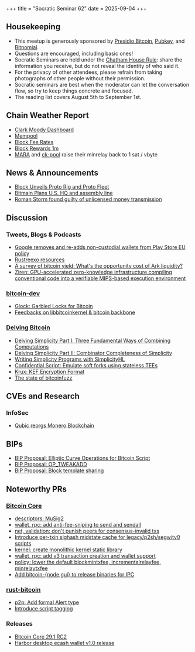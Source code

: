 +++
title = "Socratic Seminar 62"
date = 2025-09-04
+++

Housekeeping
------------

- This meetup is generously sponsored by [Presidio Bitcoin](https://www.presidiobitcoin.org/), [Pubkey](https://pubkey.bar/), and [Bitnomial](https://bitnomial.com).
- Questions are encouraged, including basic ones!
- Socratic Seminars are held under the [Chatham House Rule](https://www.chathamhouse.org/about-us/chatham-house-rule): share the information you receive, but do not reveal the identity of who said it.
- For the privacy of other attendees, please refrain from taking photographs of other people without their permission.
- Socratic seminars are best when the moderator can let the conversation flow, so try to keep things concrete and focused.
- The reading list covers August 5th to September 1st.

Chain Weather Report
--------------------

- [Clark Moody Dashboard](https://dashboard.clarkmoody.com/)
- [Mempool](https://mempool.space/graphs/mempool#1m)
- [Block Fee Rates](https://mempool.space/graphs/mining/block-fee-rates#1m)
- [Block Rewards 1m](https://mempool.space/graphs/mining/block-rewards#1m)
- [MARA](https://x.com/mononautical/status/1953716038883061851) and [ck-pool](https://x.com/ckpooldev/status/1957235824451559746) raise their minrelay back to 1 sat / vbyte

News & Announcements
--------------------

- [Block Unveils Proto Rig and Proto Fleet](https://www.businesswire.com/news/home/20250814809089/en/Block-Unveils-Proto-Rig-and-Proto-Fleet-Marking-a-New-Era-in-Bitcoin-Mining)
- [Bitmain Plans U.S. HQ and assembly line](https://www.bloomberg.com/news/articles/2025-07-29/chinese-crypto-giant-plans-first-us-factory-in-trump-era-gambit)
- [Roman Storm found guilty of unlicensed money transmission](https://x.com/valkenburgh/status/1953133350421495904)

Discussion
----------

### Tweets, Blogs & Podcasts

- [Google removes and re-adds non-custodial wallets from Play Store EU policy](https://x.com/NewsFromGoogle/status/1955741506440192463)
- [Rustreexo resources](https://x.com/dimahledba/status/1951213485104181669)
- [A survey of bitcoin yield: What's the opportunity cost of Ark liquidity?](https://blog.second.tech/survey-of-bitcoin-yield/)
- [Ziren: GPU-accelerated zero-knowledge infrastructure compiling conventional code into a verifiable MIPS-based execution environment](https://www.zkm.io/blog/ziren-the-hidden-engine)

### [bitcoin-dev](https://groups.google.com/g/bitcoindev)

- [Glock: Garbled Locks for Bitcoin](https://groups.google.com/g/bitcoindev/c/g_-Tfmjz0pw)
- [Feedbacks on libbitcoinkernel & bitcoin backbone](https://groups.google.com/g/bitcoindev/c/dPxh5G-LrBU)

### [Delving Bitcoin](https://delvingbitcoin.org/)

- [Delving Simplicity Part Ⅰ: Three Fundamental Ways of Combining Computations](https://delvingbitcoin.org/t/delving-simplicity-part-three-fundamental-ways-of-combining-computations)
- [Delving Simplicity Part II: Combinator Completeness of Simplicity](https://delvingbitcoin.org/t/delving-simplicity-part-combinator-completeness-of-simplicity/1935)
- [Writing Simplicity Programs with SimplicityHL](https://delvingbitcoin.org/t/writing-simplicity-programs-with-simplicityhl)
- [Confidential Script: Emulate soft forks using stateless TEEs](https://delvingbitcoin.org/t/confidential-script-emulate-soft-forks-using-stateless-tees)
- [Krux: KEF Encryption Format](https://delvingbitcoin.org/t/krux-kef-encryption-format)
- [The state of bitcoinfuzz](https://delvingbitcoin.org/t/the-state-of-bitcoinfuzz/1946)

CVEs and Research
-----------------

### InfoSec

- [Qubic reorgs Monero Blockchain](https://qubic.org/pr/qubic-overtakes-monero-s-hash-rate-in-live-51-takeover-demo)

BIPs
----

- [BIP Proposal: Elliptic Curve Operations for Bitcoin Script](https://github.com/bitcoin/bips/pull/1945)
- [BIP Proposal: OP_TWEAKADD](https://github.com/bitcoin/bips/pull/1944)
- [BIP Proposal: Block template sharing](https://delvingbitcoin.org/t/sharing-block-templates/1906)

Noteworthy PRs
--------------

### [Bitcoin Core](https://github.com/bitcoin/bitcoin)

- [descriptors: MuSig2](https://github.com/bitcoin/bitcoin/pull/31244)
- [wallet, rpc: add anti-fee-sniping to send and sendall](https://github.com/bitcoin/bitcoin/pull/28944)
- [net, validation: don't punish peers for consensus-invalid txs](https://github.com/bitcoin/bitcoin/pull/33050)
- [Introduce per-txin sighash midstate cache for legacy/p2sh/segwitv0 scripts](https://github.com/bitcoin/bitcoin/pull/32473)
- [kernel: create monolithic kernel static library](https://github.com/bitcoin/bitcoin/pull/33077)
- [wallet, rpc: add v3 transaction creation and wallet support](https://github.com/bitcoin/bitcoin/pull/32896)
- [policy: lower the default blockmintxfee, incrementalrelayfee, minrelaytxfee](https://github.com/bitcoin/bitcoin/pull/33106)
- [Add bitcoin-{node,gui} to release binaries for IPC](https://github.com/bitcoin/bitcoin/pull/31802)

### [rust-bitcoin](https://github.com/rust-bitcoin/rust-bitcoin)
- [p2p: Add formal Alert type](https://github.com/rust-bitcoin/rust-bitcoin/pull/4730)
- [Introduce script tagging](https://github.com/rust-bitcoin/rust-bitcoin/pull/4907)

### Releases

- [Bitcoin Core 29.1 RC2](https://github.com/bitcoin/bitcoin/blob/v29.1rc2/doc/release-notes.md)
- [Harbor desktop ecash wallet v1.0 release](https://harbor.cash/)